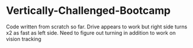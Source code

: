 # Vertically-Challenged-Bootcamp
Code written from scratch so far. Drive appears to work but right side turns x2 as fast as left side. Need to figure out turning in addition to work on vision tracking
